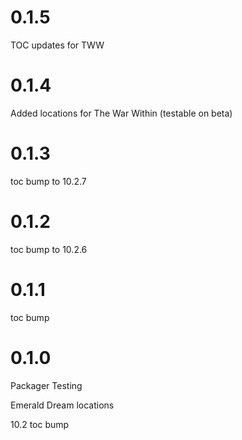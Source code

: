 # 0.1.5

TOC updates for TWW

# 0.1.4

Added locations for The War Within (testable on beta)

# 0.1.3

toc bump to 10.2.7

# 0.1.2

toc bump to 10.2.6

# 0.1.1

toc bump

# 0.1.0

Packager Testing

Emerald Dream locations

10.2 toc bump